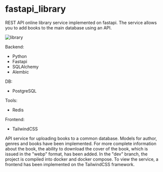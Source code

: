 # fastapi_library

REST API online library service implemented on fastapi. The service allows you to add books to the main database using an API.

![library](https://github.com/IgorBekchruin/fastapi_library/assets/107909070/647ce5c6-6094-4b1a-a25d-ddeaff2b6957)

Backend:
* Python
* Fastapi
* SQLAlchemy
* Alembic

DB:
* PostgreSQL

Tools:
* Redis

Frontend:
* TailwindCSS

API service for uploading books to a common database. Models for author, genres and books have been implemented. For more complete information about the book, the ability to download the cover of the book, which is issued in the "webp" format, has been added.
In the "dev" branch, the project is compiled into docker and docker compose.
To view the service, a frontend has been implemented on the TailwindCSS framework.
